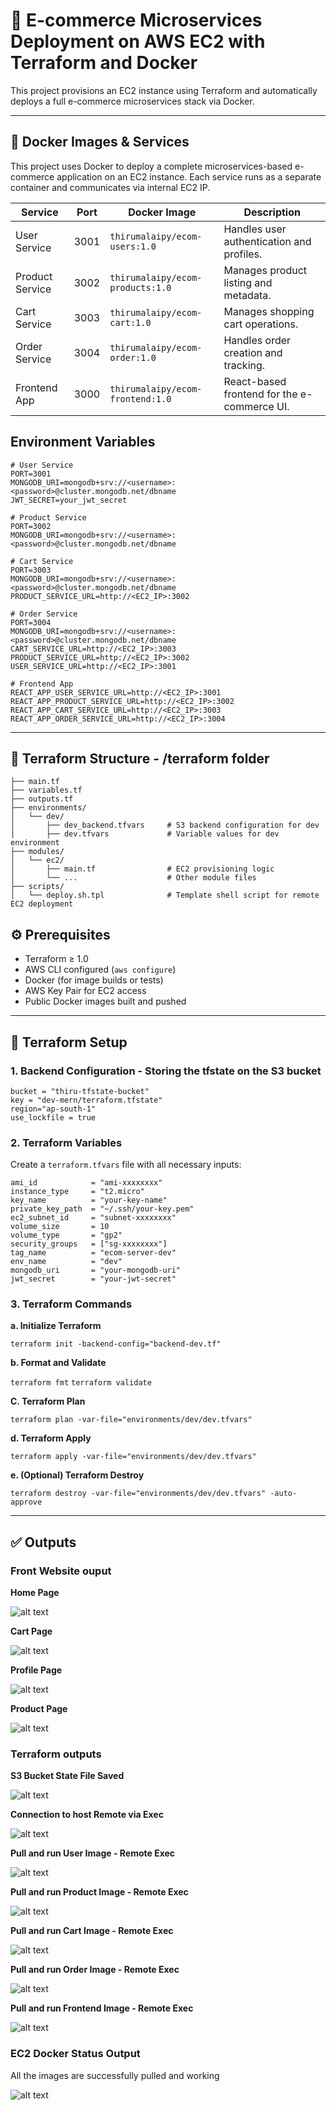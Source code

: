 # 🛒 E-commerce Microservices Deployment on AWS EC2 with Terraform and Docker

This project provisions an EC2 instance using Terraform and automatically deploys a full e-commerce microservices stack via Docker.

---

## 🐳 Docker Images & Services

This project uses Docker to deploy a complete microservices-based e-commerce application on an EC2 instance. Each service runs as a separate container and communicates via internal EC2 IP.


| Service         | Port | Docker Image                          | Description                               |
|-----------------|------|----------------------------------------|-------------------------------------------|
| User Service    | 3001 | `thirumalaipy/ecom-users:1.0`         | Handles user authentication and profiles. |
| Product Service | 3002 | `thirumalaipy/ecom-products:1.0`      | Manages product listing and metadata.     |
| Cart Service    | 3003 | `thirumalaipy/ecom-cart:1.0`          | Manages shopping cart operations.         |
| Order Service   | 3004 | `thirumalaipy/ecom-order:1.0`         | Handles order creation and tracking.      |
| Frontend App    | 3000 | `thirumalaipy/ecom-frontend:1.0`      | React-based frontend for the e-commerce UI. |


## Environment Variables 
```
# User Service
PORT=3001
MONGODB_URI=mongodb+srv://<username>:<password>@cluster.mongodb.net/dbname
JWT_SECRET=your_jwt_secret

# Product Service
PORT=3002
MONGODB_URI=mongodb+srv://<username>:<password>@cluster.mongodb.net/dbname

# Cart Service
PORT=3003
MONGODB_URI=mongodb+srv://<username>:<password>@cluster.mongodb.net/dbname
PRODUCT_SERVICE_URL=http://<EC2_IP>:3002

# Order Service
PORT=3004
MONGODB_URI=mongodb+srv://<username>:<password>@cluster.mongodb.net/dbname
CART_SERVICE_URL=http://<EC2_IP>:3003
PRODUCT_SERVICE_URL=http://<EC2_IP>:3002
USER_SERVICE_URL=http://<EC2_IP>:3001

# Frontend App
REACT_APP_USER_SERVICE_URL=http://<EC2_IP>:3001
REACT_APP_PRODUCT_SERVICE_URL=http://<EC2_IP>:3002
REACT_APP_CART_SERVICE_URL=http://<EC2_IP>:3003
REACT_APP_ORDER_SERVICE_URL=http://<EC2_IP>:3004
```

---

## 📁 Terraform Structure - /terraform folder

```
├── main.tf
├── variables.tf
├── outputs.tf
├── environments/
│   └── dev/
│       ├── dev_backend.tfvars     # S3 backend configuration for dev
│       ├── dev.tfvars             # Variable values for dev environment
├── modules/
│   └── ec2/
│       ├── main.tf                # EC2 provisioning logic
│       └── ...                    # Other module files
├── scripts/
│   └── deploy.sh.tpl              # Template shell script for remote EC2 deployment
```

## ⚙️ Prerequisites

- Terraform ≥ 1.0
- AWS CLI configured (`aws configure`)
- Docker (for image builds or tests)
- AWS Key Pair for EC2 access
- Public Docker images built and pushed

---

## 🌱 Terraform Setup

### 1. Backend Configuration - Storing the tfstate on the S3 bucket

```
bucket = "thiru-tfstate-bucket"
key = "dev-mern/terraform.tfstate"
region="ap-south-1"
use_lockfile = true
```

### 2. Terraform Variables

Create a `terraform.tfvars` file with all necessary inputs:

```
ami_id            = "ami-xxxxxxxx"
instance_type     = "t2.micro"
key_name          = "your-key-name"
private_key_path  = "~/.ssh/your-key.pem"
ec2_subnet_id     = "subnet-xxxxxxxx"
volume_size       = 10
volume_type       = "gp2"
security_groups   = ["sg-xxxxxxxx"]
tag_name          = "ecom-server-dev"
env_name          = "dev"
mongodb_uri       = "your-mongodb-uri"
jwt_secret        = "your-jwt-secret"
```

### 3. Terraform Commands

**a. Initialize Terraform**

`terraform init -backend-config="backend-dev.tf"`

**b. Format and Validate**

`terraform fmt`
`terraform validate`

**C. Terraform Plan**

`terraform plan -var-file="environments/dev/dev.tfvars"`

**d. Terraform Apply**

`terraform apply -var-file="environments/dev/dev.tfvars"`


**e. (Optional) Terraform Destroy**

`terraform destroy -var-file="environments/dev/dev.tfvars" -auto-approve`

---

## ✅ Outputs

### Front Website ouput

**Home Page**

![alt text](output/home.png)

**Cart Page**

![alt text](output/cart.png)

**Profile Page**

![alt text](output/profile.png)

**Product Page**

![alt text](output/product.png)

### Terraform outputs

**S3 Bucket State File Saved**

![alt text](output/s3_tfstafe.png)

**Connection to host Remote via Exec**

![alt text](output/remote_exec.png)

**Pull and run User Image - Remote Exec**

![alt text](output/user_pull.png)


**Pull and run Product Image - Remote Exec**

![alt text](output/products_pull.png)


**Pull and run Cart Image - Remote Exec**

![alt text](output/cart_pull.png)


**Pull and run Order Image - Remote Exec**

![alt text](output/order_pull.png)


**Pull and run Frontend Image - Remote Exec**

![alt text](output/front_pull.png)


### EC2 Docker Status Output

All the images are successfully pulled and working

![alt text](output/ec2_output.png)